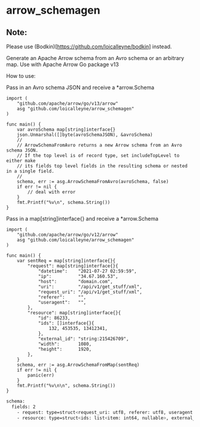 # arrow_schemagen
## Note: 
Please use (Bodkin)[https://github.com/loicalleyne/bodkin] instead. 

 Generate an Apache Arrow schema from an Avro schema or an arbitrary map.
 Use with Apache Arrow Go package v13

How to use:

Pass in an Avro schema JSON and receive a *arrow.Schema
```golang
import (
	"github.com/apache/arrow/go/v13/arrow"
	asg "github.com/loicalleyne/arrow_schemagen"
)

func main() {
	var avroSchema map[string]interface{}
	json.Unmarshal([]byte(avroSchemaJSON), &avroSchema)
	//
	// ArrowSchemaFromAvro returns a new Arrow schema from an Avro schema JSON.
	// If the top level is of record type, set includeTopLevel to either make
	// its fields top level fields in the resulting schema or nested in a single field.
	//
	schema, err := asg.ArrowSchemaFromAvro(avroSchema, false)
	if err != nil {
		// deal with error
	}
	fmt.Printf("%v\n", schema.String())
}
```

Pass in a map[string]interface{} and receive a *arrow.Schema
```golang
import (
	"github.com/apache/arrow/go/v12/arrow"
	asg "github.com/loicalleyne/arrow_schemagen"
)

func main() {
	var sentReq = map[string]interface{}{
		"request": map[string]interface{}{
			"datetime":    "2021-07-27 02:59:59",
			"ip":          "34.67.160.53",
			"host":        "domain.com",
			"uri":         "/api/v1/get_stuff/xml",
			"request_uri": "/api/v1/get_stuff/xml",
			"referer":     "",
			"useragent":   "",
		},
		"resource": map[string]interface{}{
			"id": 86233,
			"ids": []interface{}{
				132, 453535, 13412341,
			},
			"external_id": "string:215426709",
			"width":       1080,
			"height":      1920,
		},
	}
	schema, err := asg.ArrowSchemaFromMap(sentReq)
	if err != nil {
		panic(err)
	}
	fmt.Printf("%v\n\n", schema.String())
}
```
```sh
schema:
  fields: 2
    - request: type=struct<request_uri: utf8, referer: utf8, useragent: utf8, datetime: utf8, ip: utf8, host: utf8, uri: utf8>
    - resource: type=struct<ids: list<item: int64, nullable>, external_id: utf8, width: int64, height: int64, id: int64>
```
